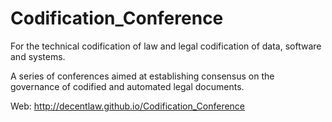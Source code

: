 # Codification_Conference

For the technical codification of law and legal codification of data, software and systems.

A series of conferences aimed at establishing consensus on the governance of codified and automated legal documents.

Web: http://decentlaw.github.io/Codification_Conference
